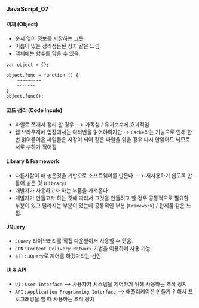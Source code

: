 ### JavaScript_07

#### 객체 (Object)
- 순서 없이 정보를 저장하는 그릇
- 이름이 있는 정리정돈된 상자 같은 느낌.
- 객체에는 함수를 담을 수 있음.
```
var object = {};

object.func = function () { 
    ~~~~~~~~~
    ~~~~~~~
}
object.func();

```
#### 코드 정리 (Code Incule)
- 파일로 쪼개서 정리 할 경우 --> 가독성 / 유지보수에 효과적임
- 웹 브라우저에 입장에서는 여러번을 읽어야하지만 -> `Cache`라는 기능으로 인해 한 번 읽어들어온 파일들은 저장이 되어 같은 파일을 읽을 경우 다시 안읽어도 되므로 서로 부하가 적어짐

#### Library & Framework
- 다른사람이 해 놓은것을 기반으로 소프트웨어를 만든다. --> 재사용하기 쉽도록 만들어 놓은 것 (`Library`)
- 개발자가 사용하고자 하는 부품을 가져온다.
- 개발자가 만들고자 하는 것에 따라서 그것을 만들려고 할 경우 공통적으로 필요할 부분이 있고 달라지는 부분이 있는데 공통적인 부분 (`Framework`) / 완제품 같은 느낌.

#### JQuery
- `JQuery` 라이브러리를 직접 다운받아서 사용할 수 있음.
- `CDN` : `Content Delivery Network` 기법을 이용하여 사용 가능
- `$()` : `JQuery`로 제어를 하겠다라는 선언.

#### UI & API
- `UI` : `User Interface` --> 사용자가 시스템을 제어하기 위해 사용하는 조작 장치
- `API` : `Application Programming Interface` --> 애플리케이션 만들기 위해서 프로그래밍을 할 때 사용하는 조작 장치